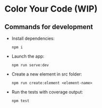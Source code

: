 # Color Your Code (WIP)

## Commands for development

- Install dependencies:
  ```
  npm i
  ```
- Launch the app:
  ```
  npm run serve:dev
  ```
- Create a new element in src folder:
  ```
  npm run create:element <element-name>
  ```
- Run the tests with coverage output:
  ```
  npm test
  ```
